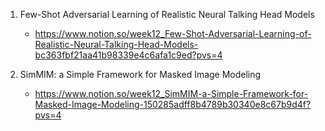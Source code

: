 1. Few-Shot Adversarial Learning of Realistic Neural Talking Head Models
   - https://www.notion.so/week12_Few-Shot-Adversarial-Learning-of-Realistic-Neural-Talking-Head-Models-bc363fbf21aa41b98339e4c6afa1c9ed?pvs=4
     
2. SimMIM: a Simple Framework for Masked Image Modeling
   - https://www.notion.so/week12_SimMIM-a-Simple-Framework-for-Masked-Image-Modeling-150285adff8b4789b30340e8c67b9d4f?pvs=4
